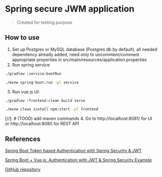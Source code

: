 # Spring secure JWM application

> Created for testing purpose

## How to use

1. Set up Postgres or MySQL database (Postgres db by default), all needed dependency already added, need only to
   uncomment/comment appropriate properties in src/main/resources/application.properties
2. Run spring service 
```bash
./gradlew :service:bootRun
```
```bash
./mvnw spring-boot:run -pl service
```
3. Run vue js UI:
```bash
./gradlew :frontend:clean build serve
```
```bash
./mvnw clean install npm:start -pl frontend
```

[//]: # (TOOD) add maven commands
4. Go to http://localhost:8081/ for UI or http://localhost:8080 for REST API


## References

[Spring Boot Token based Authentication with Spring Security & JWT](https://www.bezkoder.com/spring-boot-jwt-authentication/)

[Spring Boot + Vue.js: Authentication with JWT & Spring Security Example](https://www.bezkoder.com/spring-boot-vue-js-authentication-jwt-spring-security/)

[GitHub repository](https://github.com/bezkoder/spring-boot-spring-security-jwt-authentication)
